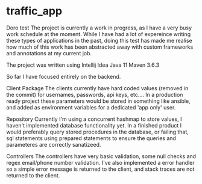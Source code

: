 # traffic_app
Doro test
The project is currently a work in progress, as I have a very busy work schedule at the moment. 
While I have had a lot of expereince writing these types of applications in the past, doing this test has made me realise how much of this work 
has been abstracted away with custom frameworks and annotations at my current job.

The project was written using Intellij Idea 
Java 11
Maven 3.6.3

So far I have focused entirely on the backend. 

Client Package
The clients currently have hard coded values (removed in the commit) for usernames, passwords, api keys, etc.... 
In a production ready project these parameters would be stored in something like ansible, and added as environment variables for a dedicated 'app only' user. 

Repository
Currently I'm using a concurrent hashmap to store values, I haven't implemented database functionality yet. In a finished product I would preferably query stored procedures 
in the database, or failing that, sql statements using prepared statements to ensure the queries and parameteres are correctly sanatizeed.  

Controllers 
The controllers have very basic validation, some null checks and regex email/phone number validation. 
I've also implemented a error handler so a simple error message is returned to the client, and stack traces are not returned to the client. 

  
